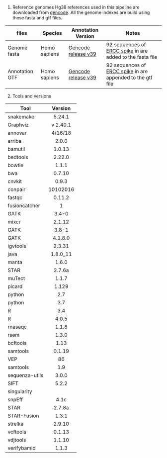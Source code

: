 1. Reference genomes
Hg38 references used in this pipeline are downloaded from [gencode](https://www.gencodegenes.org/). All the genome indexes are build using these fasta and gtf files.




| **files**      | **Species**   | **Annotation Version**    | **Notes**                                               |
| ------------   |-------------- | --------------------------| --------------------------------------------------------|
| Genome fasta   | Homo sapiens  | [Gencode release v39](https://ftp.ebi.ac.uk/pub/databases/gencode/Gencode_human/release_39/GRCh38.primary_assembly.genome.fa.gz) | 92 sequences of [ERCC spike](https://assets.thermofisher.com/TFS-Assets/LSG/manuals/ERCC92.zip) in are added to the fasta file |
| Annotation GTF |  Homo sapiens | [Gencode release v39](https://ftp.ebi.ac.uk/pub/databases/gencode/Gencode_human/release_39/gencode.v39.primary_assembly.annotation.gtf.gz) | 92 sequences of [ERCC spike](https://assets.thermofisher.com/TFS-Assets/LSG/manuals/ERCC92.zip) in are appended to the gtf file |



2. Tools and versions


| **Tool**               | **Version** |
|----------------------- |:-----------:|
| snakemake              |  5.24.1   |
| Graphviz               | v 2.40.1  |
| annovar                | 4/16/18   |
| arriba                 | 2.0.0     |
| bamutil                | 1.0.13    |
| bedtools               | 2.22.0    |
| bowtie                 | 1.1.1     |
| bwa                    | 0.7.10    |
| cnvkit                 | 0.9.3     |
| conpair                | 10102016  |
| fastqc                 | 0.11.2    |
| fusioncatcher          | 1         |
| GATK                   | 3.4-0     |
| mixcr                  | 2.1.12    |
| GATK                   | 3.8-1     |
| GATK                   | 4.1.8.0   |
| igvtools               | 2.3.31    |
| java                   | 1.8.0_11 |
| manta                  | 1.6.0     |
| STAR                   | 2.7.6a    |
| muTect                 | 1.1.7     |
| picard                 | 1.129     |
| python                 | 2.7       |
| python                 | 3.7       |
| R                      | 3.4       |
| R                      | 4.0.5     |
| rnaseqc                | 1.1.8     |
| rsem                   | 1.3.0     |
| bcftools               |  1.13     |
| samtools               | 0.1.19    |
| VEP                    | 86        |
| samtools               | 1.9       |
| sequenza-utils         | 3.0.0     |
| SIFT                   | 5.2.2     |
| singularity            |           |
| snpEff                 | 4.1c      |
| STAR                   | 2.7.8a    |
| STAR-Fusion            | 1.3.1     |
| strelka                | 2.9.10    |
| vcftools               | 0.1.13    |
| vdjtools               | 1.1.10    |
| verifybamid            | 1.1.3     |


